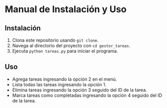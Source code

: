 # Manual de Instalación y Uso

## Instalación

1. Clona este repositorio usando `git clone`.
2. Navega al directorio del proyecto con `cd gestor_tareas`.
3. Ejecuta `python tareas.py` para iniciar el programa.

## Uso

- Agrega tareas ingresando la opción 2 en el menú.
- Lista todas las tareas ingresando la opción 1.
- Elimina tareas ingresando la opción 3 seguido del ID de la tarea.
- Marca tareas como completadas ingresando la opción 4 seguido del ID de la tarea.